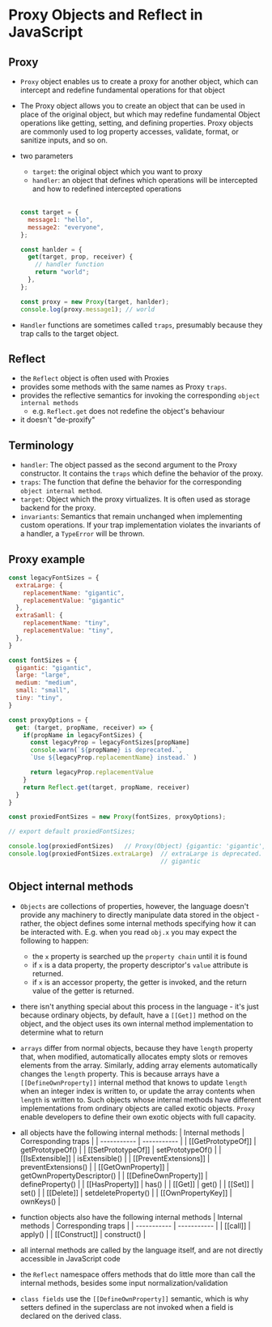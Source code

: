 # Proxy Objects and Reflect in JavaScript

## Proxy

- `Proxy` object enables us to create a proxy for another object, which can intercept and redefine fundamental operations for that object
- The Proxy object allows you to create an object that can be used in place of the original object, but which may redefine fundamental Object operations like getting, setting, and defining properties. Proxy objects are commonly used to log property accesses, validate, format, or sanitize inputs, and so on.
- two parameters

  - `target`: the original object which you want to proxy
  - `handler`: an object that defines which operations will be intercepted and how to redefined intercepted operations

  <br>
  
  ```js
  const target = {
    message1: "hello",
    message2: "everyone",
  };

  const hanlder = {
    get(target, prop, receiver) {
      // handler function
      return "world";
    },
  };

  const proxy = new Proxy(target, hanlder);
  console.log(proxy.message1); // world
  ```

- `Handler` functions are sometimes called `traps`, presumably because they trap calls to the target object.

## Reflect

- the `Reflect` object is often used with Proxies
- provides some methods with the same names as Proxy `traps`.
- provides the reflective semantics for invoking the corresponding `object internal methods`
  - e.g. `Reflect.get` does not redefine the object's behaviour
- it doesn't "de-proxify"

## Terminology

- `handler`: The object passed as the second argument to the Proxy constructor. It contains the `traps` which define the behavior of the proxy.
- `traps`: The function that define the behavior for the corresponding `object internal method`.
- `target`: Object which the proxy virtualizes. It is often used as storage backend for the proxy.
- `invariants`: Semantics that remain unchanged when implementing custom operations. If your trap implementation violates the invariants of a handler, a `TypeError` will be thrown.

## Proxy example
  ```js
  const legacyFontSizes = {
    extraLarge: {
      replacementName: "gigantic",
      replacementValue: "gigantic"
    },
    extraSamll: {
      replacementName: "tiny",
      replacementValue: "tiny",
    },
  }

  const fontSizes = {
    gigantic: "gigantic",
    large: "large",
    medium: "medium",
    small: "small",
    tiny: "tiny",
  }

  const proxyOptions = {
    get: (target, propName, receiver) => {
      if(propName in legacyFontSizes) {
        const legacyProp = legacyFontSizes[propName]
        console.warn(`${propName} is deprecated.`,
        `Use ${legacyProp.replacementName} instead.` )

        return legacyProp.replacementValue
      }
      return Reflect.get(target, propName, receiver)
    }
  }

  const proxiedFontSizes = new Proxy(fontSizes, proxyOptions);

  // export default proxiedFontSizes;

  console.log(proxiedFontSizes)   // Proxy(Object) {gigantic: 'gigantic', large: 'large', medium: 'medium', small: 'small', tiny: 'tiny'}
  console.log(proxiedFontSizes.extraLarge)  // extraLarge is deprecated. Use gigantic instead. 
                                            // gigantic
  ```

## Object internal methods

- `Objects` are collections of properties, however, the language doesn't provide any machinery to directly manipulate data stored in the object - rather, the object defines some internal methods specifying how it can be interacted with. E.g. when you read `obj.x` you may expect the following to happen:
  - the `x` property is searched up the `property chain` until it is found
  - if `x` is a data property, the property descriptor's `value` attribute is returned.
  - if `x` is an accessor property, the getter is invoked, and the return value of the getter is returned.
- there isn't anything special about this process in the language - it's just because ordinary objects, by default, have a `[[Get]]` method on the object, and the object uses its own internal method implementation to determine what to return
- `arrays` differ from normal objects, because they have `length` property that, when modified, automatically allocates empty slots or removes elements from the array. Similarly, adding array elements automatically changes the `length` property. This is because arrays have a `[[DefineOwnProperty]]` internal method that knows to update `length` when an integer index is written to, or update the array contents when `length` is written to. Such objects whose internal methods have different implementations from ordinary objects are called exotic objects. `Proxy` enable developers to define their own exotic objects with full capacity.
- all objects have the following internal methods:
  | Internal methods | Corresponding traps |
  | ----------- | ----------- |
  | [[GetPrototypeOf]] | getPrototypeOf() |
  | [[SetPrototypeOf]] | setPrototypeOf() |
  | [[IsExtensible]] | isExtensible() |
  | [[PreventExtensions]] | preventExtensions() |
  | [[GetOwnProperty]] | getOwnPropertyDescriptor() |
  | [[DefineOwnProperty]] | defineProperty() |
  | [[HasProperty]] | has() |
  | [[Get]] | get() |
  | [[Set]] | set() |
  | [[Delete]] | setdeleteProperty() |
  | [[OwnPropertyKey]] | ownKeys() |

- function objects also have the following internal methods
  | Internal methods | Corresponding traps |
  | ----------- | ----------- |
  | [[call]] | apply() |
  | [[Construct]] | construct() |

- all internal methods are called by the language itself, and are not directly accessible in JavaScript code 
- the `Reflect` namespace offers methods that do little more than call the internal methods, besides some input normalization/validation
-  `class fields` use the `[[DefineOwnProperty]]` semantic, which is why setters defined in the superclass are not invoked when a field is declared on the derived class.